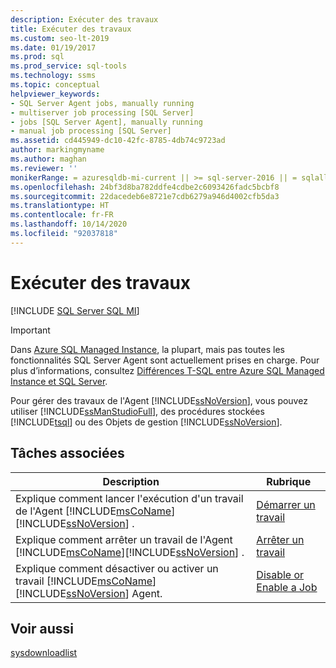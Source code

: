 ```yaml
---
description: Exécuter des travaux
title: Exécuter des travaux
ms.custom: seo-lt-2019
ms.date: 01/19/2017
ms.prod: sql
ms.prod_service: sql-tools
ms.technology: ssms
ms.topic: conceptual
helpviewer_keywords:
- SQL Server Agent jobs, manually running
- multiserver job processing [SQL Server]
- jobs [SQL Server Agent], manually running
- manual job processing [SQL Server]
ms.assetid: cd445949-dc10-42fc-8785-4db74c9723ad
author: markingmyname
ms.author: maghan
ms.reviewer: ''
monikerRange: = azuresqldb-mi-current || >= sql-server-2016 || = sqlallproducts-allversions
ms.openlocfilehash: 24bf3d8ba782ddfe4cdbe2c6093426fadc5bcbf8
ms.sourcegitcommit: 22dacedeb6e8721e7cdb6279a946d4002cfb5da3
ms.translationtype: HT
ms.contentlocale: fr-FR
ms.lasthandoff: 10/14/2020
ms.locfileid: "92037818"
---
```

# <a name="run-jobs"></a>Exécuter des travaux
[!INCLUDE [SQL Server SQL MI](../../includes/applies-to-version/sql-asdbmi.md)]

> [!IMPORTANT]  
> Dans [Azure SQL Managed Instance](/azure/sql-database/sql-database-managed-instance), la plupart, mais pas toutes les fonctionnalités SQL Server Agent sont actuellement prises en charge. Pour plus d’informations, consultez [Différences T-SQL entre Azure SQL Managed Instance et SQL Server](/azure/sql-database/sql-database-managed-instance-transact-sql-information#sql-server-agent).

Pour gérer des travaux de l'Agent [!INCLUDE[ssNoVersion](../../includes/ssnoversion-md.md)], vous pouvez utiliser [!INCLUDE[ssManStudioFull](../../includes/ssmanstudiofull-md.md)], des procédures stockées [!INCLUDE[tsql](../../includes/tsql-md.md)] ou des Objets de gestion [!INCLUDE[ssNoVersion](../../includes/ssnoversion-md.md)].  
  
## <a name="related-tasks"></a>Tâches associées  
  
|Description|Rubrique|  
|-|-|  
|Explique comment lancer l'exécution d'un travail de l'Agent [!INCLUDE[msCoName](../../includes/msconame_md.md)][!INCLUDE[ssNoVersion](../../includes/ssnoversion-md.md)] .|[Démarrer un travail](../../ssms/agent/start-a-job.md)|  
|Explique comment arrêter un travail de l'Agent [!INCLUDE[msCoName](../../includes/msconame_md.md)][!INCLUDE[ssNoVersion](../../includes/ssnoversion-md.md)] .|[Arrêter un travail](../../ssms/agent/stop-a-job.md)|  
|Explique comment désactiver ou activer un travail [!INCLUDE[msCoName](../../includes/msconame_md.md)][!INCLUDE[ssNoVersion](../../includes/ssnoversion-md.md)] Agent.|[Disable or Enable a Job](../../ssms/agent/disable-or-enable-a-job.md)|  
  
## <a name="see-also"></a>Voir aussi  
[sysdownloadlist](../../relational-databases/system-tables/dbo-sysdownloadlist-transact-sql.md)  
